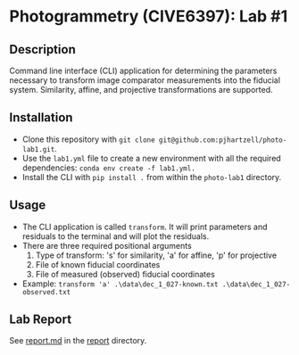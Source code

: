 # Photogrammetry (CIVE6397): Lab #1

## Description
Command line interface (CLI) application for determining the parameters necessary to transform image comparator measurements into the fiducial system. Similarity, affine, and projective transformations are supported.

## Installation
- Clone this repository with `git clone git@github.com:pjhartzell/photo-lab1.git`.
- Use the `lab1.yml` file to create a new environment with all the required dependencies: `conda env create -f lab1.yml.`
- Install the CLI with `pip install .` from within the `photo-lab1` directory.

## Usage
- The CLI application is called `transform`. It will print parameters and residuals to the terminal and will plot the residuals.
- There are three required positional arguments
    1. Type of transform: 's' for similarity, 'a' for affine, 'p' for projective
    2. File of known fiducial coordinates
    3. File of measured (observed) fiducial coordinates
- Example: `transform 'a' .\data\dec_1_027-known.txt .\data\dec_1_027-observed.txt`

## Lab Report
See [report.md](./report/report.md) in the [report](./report) directory.